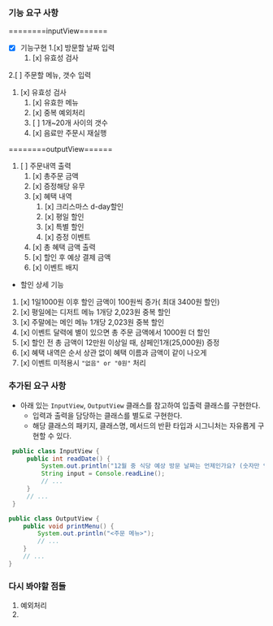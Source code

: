 ### 기능 요구 사항 ###
========inputView======
- [x] 기능구현
1.[x] 방문할 날짜 입력
   1. [x] 유효성 검사

2.[ ] 주문할 메뉴, 갯수 입력
   1. [x] 유효성 검사
      1. [x] 유효한 메뉴
      2. [x] 중복 예외처리
      3. [ ] 1개~20개 사이의 갯수
      4. [x] 음료만 주문시 재실행

========outputView======
1. [ ] 주문내역 출력
   1. [x] 총주문 금액
   2. [x] 증정해당 유무
   3. [x] 혜택 내역
      1. [x] 크리스마스 d-day할인
      2. [x] 평일 할인
      3. [x] 특별 할인
      4. [x] 증정 이벤트
   4. [x] 총 혜택 금액 출력
   5. [x] 할인 후 예상 결제 금액
   6. [x] 이벤트 배지

- 할인 상세 기능
1. [x] 1일1000원 이후  할인 금액이 100원씩 증가( 최대 3400원 할인)
2. [x] 평일에는 디저트 메뉴 1개당 2,023원 중복 할인
3. [x] 주말에는 메인 메뉴 1개당 2,023원 중복 할인
4. [x] 이벤트 달력에 별이 있으면 총 주문 금액에서 1000원 더 할인
5.  [x] 할인 전 총 금액이 12만원 이상일 때, 샴페인1개(25,000원) 증정
6.  [x] 혜택 내역은 순서 상관 없이 혜택 이름과 금액이 같이 나오게
7.  [x] 이벤트 미적용시 ```"없음" or "0원"``` 처리

### 추가된 요구 사항

- 아래 있는 `InputView`, `OutputView` 클래스를 참고하여 입출력 클래스를 구현한다.
   - 입력과 출력을 담당하는 클래스를 별도로 구현한다.
   - 해당 클래스의 패키지, 클래스명, 메서드의 반환 타입과 시그니처는 자유롭게 구현할 수 있다.

 ```java
  public class InputView {
      public int readDate() {
          System.out.println("12월 중 식당 예상 방문 날짜는 언제인가요? (숫자만 입력해 주세요!)");
          String input = Console.readLine();    
          // ...
      }
      // ...
  }
  ```
  ```java
  public class OutputView {
      public void printMenu() {
          System.out.println("<주문 메뉴>");
          // ...
      }
      // ...
  }
  ```


### 다시 봐야할 점들
1. 예외처리
2. 